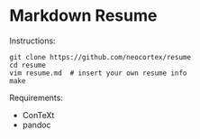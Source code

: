 Markdown Resume
===============

Instructions:

    git clone https://github.com/neocortex/resume
    cd resume
    vim resume.md  # insert your own resume info
    make

Requirements:

 * ConTeXt
 * pandoc
